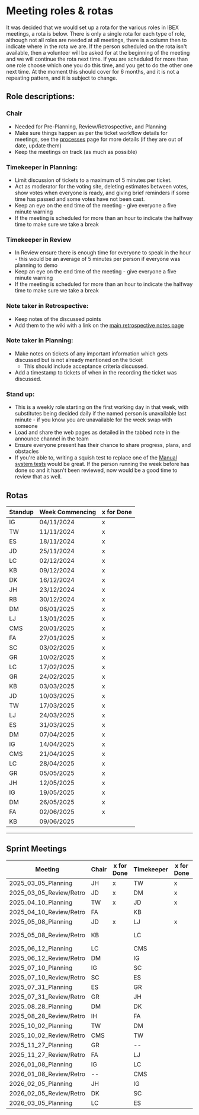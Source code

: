 # Meeting roles & rotas

It was decided that we would set up a rota for the various roles in IBEX meetings, a rota is below. There is only a single rota for each type of role, although not all roles are needed at all meetings, there is a column then to indicate where in the rota we are. If the person scheduled on the rota isn't available, then a volunteer will be asked for at the beginning of the meeting and we will continue the rota next time. If you are scheduled for more than one role choose which one you do this time, and you get to do the other one next time. At the moment this should cover for 6 months, and it is not a repeating pattern, and it is subject to change.

## Role descriptions:
### Chair 
* Needed for Pre-Planning, Review/Retrospective, and Planning
* Make sure things happen as per the ticket workflow details for meetings, see the [processes](/Processes) page for more details (if they are out of date, update them)
* Keep the meetings on track (as much as possible)

### Timekeeper in Planning:
* Limit discussion of tickets to a maximum of 5 minutes per ticket.
* Act as moderator for the voting site, deleting estimates between votes, show votes when everyone is ready, and giving brief reminders if some time has passed and some votes have not been cast.
* Keep an eye on the end time of the meeting - give everyone a five minute warning
* If the meeting is scheduled for more than an hour to indicate the halfway time to make sure we take a break

### Timekeeper in Review
* In Review ensure there is enough time for everyone to speak in the hour - this would be an average of 5 minutes per person if everyone was planning to demo
* Keep an eye on the end time of the meeting - give everyone a five minute warning
* If the meeting is scheduled for more than an hour to indicate the halfway time to make sure we take a break

### Note taker in Retrospective:
* Keep notes of the discussed points
* Add them to the wiki with a link on the [main retrospective notes page](../Retrospective-Notes)

### Note taker in Planning:
* Make notes on tickets of any important information which gets discussed but is not already mentioned on the ticket
  * This should include acceptance criteria discussed.
* Add a timestamp to tickets of when in the recording the ticket was discussed.

### Stand up:
* This is a weekly role starting on the first working day in that week, with substitutes being decided daily if the named person is unavailable last minute - if you know you are unavailable for the week swap with someone
* Load and share the web pages as detailed in the tabbed note in the announce channel in the team
* Ensure everyone present has their chance to share progress, plans, and obstacles
* If you're able to, writing a squish test to replace one of the [Manual system tests](/deployment/Manual-System-Tests) would be great. If the person running the week before has done so and it hasn't been reviewed, now would be a good time to review that as well. 

## Rotas

 | Standup | Week Commencing | x for Done |
  |--- | --- | --- |
 |IG | 04/11/2024 |x |
 |TW | 11/11/2024 |x |
 |ES | 18/11/2024 |x |
 |JD | 25/11/2024 |x |
 |LC | 02/12/2024 |x |
 |KB | 09/12/2024 |x |
 |DK | 16/12/2024 |x |
 |JH | 23/12/2024 |x |
 |RB | 30/12/2024 |x |
 |DM | 06/01/2025 |x |
 |LJ | 13/01/2025 |x |
 |CMS | 20/01/2025 |x |
 |FA | 27/01/2025 |x |
 |SC | 03/02/2025 |x |
 |GR | 10/02/2025 |x |
 |LC | 17/02/2025 |x |
 |GR | 24/02/2025 |x |
 |KB | 03/03/2025 |x |
 |JD | 10/03/2025 |x |
 |TW | 17/03/2025 |x |
 |LJ | 24/03/2025 |x |
 |ES | 31/03/2025 |x |
 |DM | 07/04/2025 |x |
 |IG | 14/04/2025 |x |
 |CMS | 21/04/2025 |x |
 |LC | 28/04/2025 |x |
 |GR | 05/05/2025 |x |
 |JH | 12/05/2025 |x |
 |IG | 19/05/2025 |x |
 |DM | 26/05/2025 |x |
 |FA | 02/06/2025 |x |
 |KB | 09/06/2025 | |




***

## Sprint Meetings
| Meeting| Chair | x for Done | Timekeeper | x for Done | Note taker | x for Done |
| ---| --- | --- | ---| --- | --- | --- |
| 2025_03_05_Planning| JH |x  | TW|x  | IG|x  |
| 2025_03_05_Review/Retro| JD | x | DM| x | SC| x |
| 2025_04_10_Planning| TW | x | JD| x | DM| x |
| 2025_04_10_Review/Retro| FA |  | KB|  | DK|  |
| 2025_05_08_Planning| JD | x | LJ| x | GR| x |
| 2025_05_08_Review/Retro| KB |  | LC|  | ~~ES~~ GR|  |
| 2025_06_12_Planning| LC |  | CMS|  | JH|  |
| 2025_06_12_Review/Retro| DM |  | IG|  | LJ|  |
| 2025_07_10_Planning| IG |  | SC|  | TW|  |
| 2025_07_10_Review/Retro| SC |  | ES|  | DM|  |
| 2025_07_31_Planning| ES |  | GR|  | SC|  |
| 2025_07_31_Review/Retro| GR |  | JH|  | LC|  |
| 2025_08_28_Planning| DM |  | DK|  | LJ|  |
| 2025_08_28_Review/Retro| IH |  | FA|  | IG|  |
| 2025_10_02_Planning| TW |  | DM|  | DK|  |
| 2025_10_02_Review/Retro| CMS |  | TW|  | GR|  |
| 2025_11_27_Planning| GR |  | --|  | ES|  |
| 2025_11_27_Review/Retro| FA |  | LJ|  | --|  |
| 2026_01_08_Planning| IG |  | LC|  | LJ|  |
| 2026_01_08_Review/Retro| -- |  | CMS|  | TW|  |
| 2026_02_05_Planning| JH |  | IG|  | SC|  |
| 2026_02_05_Review/Retro| DK |  | SC|  | DM|  |
| 2026_03_05_Planning| LC |  | ES|  | JH|  |





